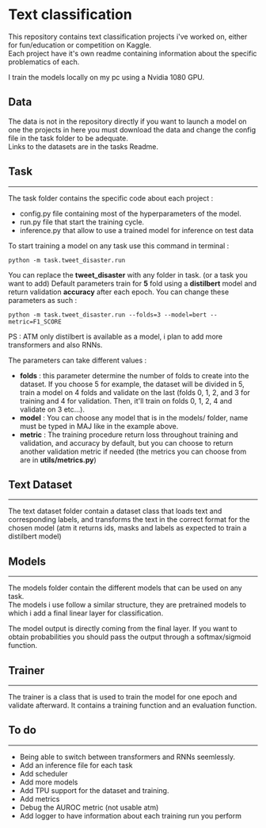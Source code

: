 # **Text classification**

This repository contains text classification projects i've worked on, either for fun/education or competition on Kaggle. \
Each project have it's own readme containing information about the specific problematics of each. 

I train the models locally on my pc using a Nvidia 1080 GPU. 
## **Data**

The data is not in the repository directly if you want to launch a model on one the projects in here you must download the data and change the config file in the task folder to be adequate. \
Links to the datasets are in the tasks Readme.
## **Task**
---
The task folder contains the specific code about each project :
 * config.py file containing  most of the hyperparameters of the model.
 * run.py file that start the training cycle. 
 * inference.py that allow to use a trained model for inference on test data

To start training a model on any task use this command in terminal :
```
python -m task.tweet_disaster.run
```
You can replace the **tweet_disaster** with any folder in task. (or a task you want to add)
Default parameters train for **5** fold using a **distilbert** model and return validation **accuracy** after each epoch. 
You can change these parameters as such :
```
python -m task.tweet_disaster.run --folds=3 --model=bert --metric=F1_SCORE
```
PS : ATM only distilbert is available as a model, i plan to add more transformers and also RNNs.

The parameters can take different values :
* **folds** : this parameter determine the number of folds to create into the dataset. If you choose 5 for example, the dataset will be divided in 5, train a model on 4 folds and validate on the last (folds 0, 1, 2, and 3 for training and 4 for validation. Then, it'll train on folds 0, 1, 2, 4 and validate on 3 etc...).
* **model** : You can choose any model that is in the models/ folder, name must be typed in MAJ like in the example above.
* **metric** : The training procedure return loss throughout training and validation, and accuracy by default, but you can choose to return another validation metric if needed (the metrics you can choose from are in **utils/metrics.py**)

## **Text Dataset**
---
The text dataset folder contain a dataset class that loads text and corresponding labels, and transforms the text in the correct format for the chosen model (atm it returns ids, masks and labels as expected to train a distilbert model)

## **Models**
---
The models folder contain the different models that can be used on any task. \
The models i use follow a similar structure, they are pretrained models to which i add a final linear layer for classification.

The model output is directly coming from the final layer. If you want to obtain probabilities you should pass the output through a softmax/sigmoid function.
## **Trainer** 
---
The trainer is a class that is used to train the model for one epoch and validate afterward. It contains a training function and an evaluation function.

## **To do** 
---
* Being able to switch between transformers and RNNs seemlessly.
* Add an inference file for each task
* Add scheduler
* Add more models
* Add TPU support for the dataset and training. 
* Add metrics
* Debug the AUROC metric (not usable atm)
* Add logger to have information about each training run you perform
